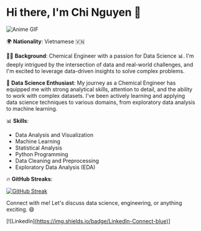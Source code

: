 # Hi there, I'm Chi Nguyen 👋

![Anime GIF](https://media.giphy.com/media/v1.Y2lkPTc5MGI3NjExaWdmaW1vOTlqZ2pscDVnaTA1bHU5M2RvcjV2bmttN2RrMzBiYm5hOCZlcD12MV9pbnRlcm5hbF9naWZfYnlfaWQmY3Q9cw/r2DUElTq9VYMfjxWNA/giphy.gif)


🌍 **Nationality**: Vietnamese 🇻🇳

👩‍🎓 **Background**: Chemical Engineer with a passion for Data Science 📊. I'm deeply intrigued by the intersection of data and real-world challenges, and I'm excited to leverage data-driven insights to solve complex problems.

🔬 **Data Science Enthusiast**: My journey as a Chemical Engineer has equipped me with strong analytical skills, attention to detail, and the ability to work with complex datasets. I've been actively learning and applying data science techniques to various domains, from exploratory data analysis to machine learning.

📊 **Skills**:
- Data Analysis and Visualization
- Machine Learning
- Statistical Analysis
- Python Programming
- Data Cleaning and Preprocessing
- Exploratory Data Analysis (EDA)

🔥 **GitHub Streaks**:

[![GitHub Streak](http://github-readme-streak-stats.herokuapp.com?user=chi0405&theme=calm)](https://git.io/streak-stats)


Connect with me! Let's discuss data science, engineering, or anything exciting. 😄

[![LinkedIn][(https://img.shields.io/badge/LinkedIn-Connect-blue)]([https://www.linkedin.com/in/yourlinkedinprofile/](https://www.linkedin.com/in/chi-nguyen-36906618a/)https://www.linkedin.com/in/chi-nguyen-36906618a/)]
